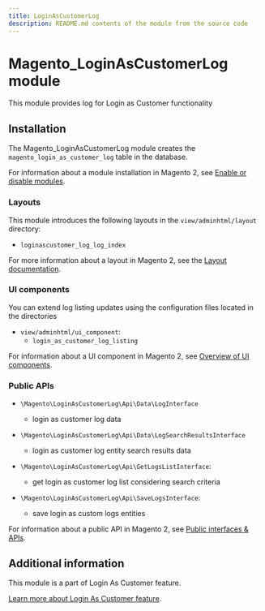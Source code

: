 ```yaml
---
title: LoginAsCustomerLog
description: README.md contents of the module from the source code
---
```


# Magento_LoginAsCustomerLog module

This module provides log for Login as Customer functionality

## Installation

The Magento_LoginAsCustomerLog module creates the `magento_login_as_customer_log` table in the database.

For information about a module installation in Magento 2, see [Enable or disable modules](https://devdocs.magento.com/guides/v2.4/install-gde/install/cli/install-cli-subcommands-enable.html).

### Layouts

This module introduces the following layouts in the `view/adminhtml/layout` directory:
- `loginascustomer_log_log_index`

For more information about a layout in Magento 2, see the [Layout documentation](https://devdocs.magento.com/guides/v2.4/frontend-dev-guide/layouts/layout-overview.html).

### UI components

You can extend log listing updates using the configuration files located in the directories
- `view/adminhtml/ui_component`:
    - `login_as_customer_log_listing`

For information about a UI component in Magento 2, see [Overview of UI components](http://devdocs.magento.com/guides/v2.4/ui_comp_guide/bk-ui_comps.html).

### Public APIs

- `\Magento\LoginAsCustomerLog\Api\Data\LogInterface`
    - login as customer log data

- `\Magento\LoginAsCustomerLog\Api\Data\LogSearchResultsInterface`
    - login as customer log entity search results data

- `\Magento\LoginAsCustomerLog\Api\GetLogsListInterface`:
    - get login as customer log list considering search criteria

- `\Magento\LoginAsCustomerLog\Api\SaveLogsInterface`:
    - save login as custom logs entities

For information about a public API in Magento 2, see [Public interfaces & APIs](http://devdocs.magento.com/guides/v2.4/extension-dev-guide/api-concepts.html).

## Additional information

This module is a part of Login As Customer feature.

[Learn more about Login As Customer feature](https://docs.magento.com/user-guide/customers/login-as-customer.html).

